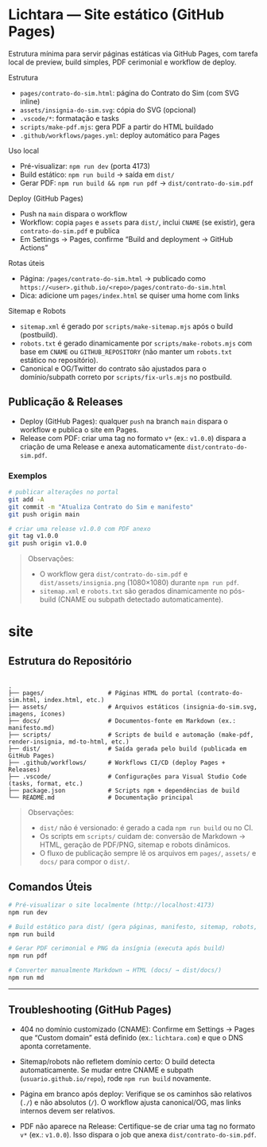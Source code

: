 Lichtara — Site estático (GitHub Pages)
======================================

Estrutura mínima para servir páginas estáticas via GitHub Pages, com tarefa local de preview, build simples, PDF cerimonial e workflow de deploy.

Estrutura
- `pages/contrato-do-sim.html`: página do Contrato do Sim (com SVG inline)
- `assets/insignia-do-sim.svg`: cópia do SVG (opcional)
- `.vscode/*`: formatação e tasks
- `scripts/make-pdf.mjs`: gera PDF a partir do HTML buildado
- `.github/workflows/pages.yml`: deploy automático para Pages

Uso local
- Pré-visualizar: `npm run dev` (porta 4173)
- Build estático: `npm run build` → saída em `dist/`
- Gerar PDF: `npm run build && npm run pdf` → `dist/contrato-do-sim.pdf`

Deploy (GitHub Pages)
- Push na `main` dispara o workflow
- Workflow: copia `pages` e `assets` para `dist/`, inclui `CNAME` (se existir), gera `contrato-do-sim.pdf` e publica
- Em Settings → Pages, confirme “Build and deployment → GitHub Actions”

Rotas úteis
- Página: `/pages/contrato-do-sim.html` → publicado como `https://<user>.github.io/<repo>/pages/contrato-do-sim.html`
- Dica: adicione um `pages/index.html` se quiser uma home com links

Sitemap e Robots
- `sitemap.xml` é gerado por `scripts/make-sitemap.mjs` após o build (postbuild).
- `robots.txt` é gerado dinamicamente por `scripts/make-robots.mjs` com base em `CNAME` ou `GITHUB_REPOSITORY` (não manter um `robots.txt` estático no repositório).
- Canonical e OG/Twitter do contrato são ajustados para o domínio/subpath correto por `scripts/fix-urls.mjs` no postbuild.

## Publicação & Releases

- Deploy (GitHub Pages): qualquer `push` na branch `main` dispara o workflow e publica o site em Pages.
- Release com PDF: criar uma tag no formato `v*` (ex.: `v1.0.0`) dispara a criação de uma Release e anexa automaticamente `dist/contrato-do-sim.pdf`.

### Exemplos

```bash
# publicar alterações no portal
git add -A
git commit -m "Atualiza Contrato do Sim e manifesto"
git push origin main

# criar uma release v1.0.0 com PDF anexo
git tag v1.0.0
git push origin v1.0.0
```

> Observações:
>
> - O workflow gera `dist/contrato-do-sim.pdf` e `dist/assets/insignia.png` (1080×1080) durante `npm run pdf`.
> - `sitemap.xml` e `robots.txt` são gerados dinamicamente no pós-build (CNAME ou subpath detectado automaticamente).
# site
## Estrutura do Repositório

```

.
├── pages/                  # Páginas HTML do portal (contrato-do-sim.html, index.html, etc.)
├── assets/                 # Arquivos estáticos (insignia-do-sim.svg, imagens, ícones)
├── docs/                   # Documentos-fonte em Markdown (ex.: manifesto.md)
├── scripts/                # Scripts de build e automação (make-pdf, render-insignia, md-to-html, etc.)
├── dist/                   # Saída gerada pelo build (publicada em GitHub Pages)
├── .github/workflows/      # Workflows CI/CD (deploy Pages + Releases)
├── .vscode/                # Configurações para Visual Studio Code (tasks, format, etc.)
├── package.json            # Scripts npm + dependências de build
└── README.md               # Documentação principal

```

> Observações:
> - `dist/` não é versionado: é gerado a cada `npm run build` ou no CI.  
> - Os scripts em `scripts/` cuidam de: conversão de Markdown → HTML, geração de PDF/PNG, sitemap e robots dinâmicos.  
> - O fluxo de publicação sempre lê os arquivos em `pages/`, `assets/` e `docs/` para compor o `dist/`.  

## Comandos Úteis

```bash
# Pré-visualizar o site localmente (http://localhost:4173)
npm run dev

# Build estático para dist/ (gera páginas, manifesto, sitemap, robots, etc.)
npm run build

# Gerar PDF cerimonial e PNG da insígnia (executa após build)
npm run pdf

# Converter manualmente Markdown → HTML (docs/ → dist/docs/)
npm run md
```

---

## Troubleshooting (GitHub Pages)

- 404 no domínio customizado (CNAME):
  Confirme em Settings → Pages que “Custom domain” está definido (ex.: `lichtara.com`) e que o DNS aponta corretamente.

- Sitemap/robots não refletem domínio certo:
  O build detecta automaticamente. Se mudar entre CNAME e subpath (`usuario.github.io/repo`), rode `npm run build` novamente.

- Página em branco após deploy:
  Verifique se os caminhos são relativos (`./`) e não absolutos (`/`). O workflow ajusta canonical/OG, mas links internos devem ser relativos.

- PDF não aparece na Release:
  Certifique-se de criar uma tag no formato `v*` (ex.: `v1.0.0`). Isso dispara o job que anexa `dist/contrato-do-sim.pdf`.

